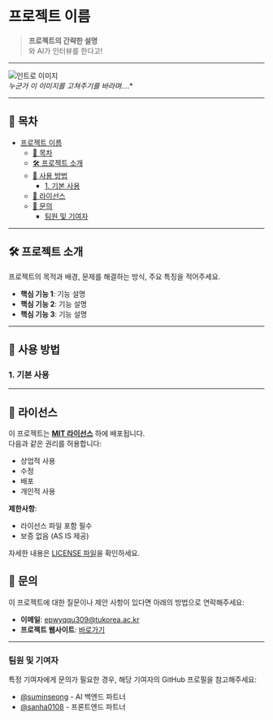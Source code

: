 # 프로젝트 이름
> **프로젝트의 간략한 설명**  
> 와 AI가 인터뷰를 한다고!

---

![인트로 이미지](https://i.ibb.co/Jmjr2fD/Frame-83.png)  
*누군가 이 이미지를 고쳐주기를 바라며...*.*

---

## 📖 목차
- [프로젝트 이름](#프로젝트-이름)
  - [📖 목차](#-목차)
  - [🛠️ 프로젝트 소개](#️-프로젝트-소개)
  - [🚀 사용 방법](#-사용-방법)
    - [1. 기본 사용](#1-기본-사용)
  - [📜 라이선스](#-라이선스)
  - [📧 문의](#-문의)
    - [팀원 및 기여자](#팀원-및-기여자)

---

## 🛠️ 프로젝트 소개
프로젝트의 목적과 배경, 문제를 해결하는 방식, 주요 특징을 적어주세요.

- **핵심 기능 1**: 기능 설명
- **핵심 기능 2**: 기능 설명
- **핵심 기능 3**: 기능 설명

---


## 🚀 사용 방법
### 1. 기본 사용


---

## 📜 라이선스

이 프로젝트는 **[MIT 라이선스](LICENSE)** 하에 배포됩니다.  
다음과 같은 권리를 허용합니다:

- 상업적 사용
- 수정
- 배포
- 개인적 사용

**제한사항**:
- 라이선스 파일 포함 필수
- 보증 없음 (AS IS 제공)

자세한 내용은 [LICENSE 파일](./LICENSE)을 확인하세요.

## 📧 문의

이 프로젝트에 대한 질문이나 제안 사항이 있다면 아래의 방법으로 연락해주세요:

- **이메일**: [epwyqqu309@tukorea.ac.kr](mailto:epwyqqu309@tukorea.ac.kr)
- **프로젝트 웹사이트**: [바로가기](https://아직없는링크.com)


---

### 팀원 및 기여자
특정 기여자에게 문의가 필요한 경우, 해당 기여자의 GitHub 프로필을 참고해주세요:
- [@suminseong](https://github.com/suminseong) - AI 백엔드 파트너
- [@sanha0108](https://github.com/sanha0108) - 프론트엔드 파트너